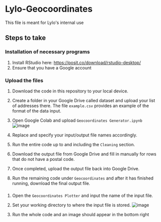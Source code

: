 # Lylo-Geocoordinates

This file is meant for Lylo's internal use

## Steps to take
### Installation of necessary programs
1. Install RStudio here: https://posit.co/download/rstudio-desktop/
2. Ensure that you have a Google account

### Upload the files 
1. Download the code in this repository to your local device.
2. Create a folder in your Google Drive called dataset and upload your list of addresses there. The file `example.csv` provides an example of the format of the data input.
3. Open Google Colab and upload `Geocoordinates Generator.ipynb` ![image](https://github.com/ErSongHeng/Lylo-Geocoordinates/assets/100456048/7bb5ca98-022a-4b0b-a5a3-e62a9f3826b0)

4. Replace and specify your input/output file names accordingly.
5. Run the entire code up to and including the `Cleaning` section.
6. Download the output file from Google Drive and fill in manually for rows that do not have a postal code.
7. Once completed, upload the output file back into Google Drive.
8. Run the remaining code under `Geocoordinates` and after it has finished running, download the final output file.

### 
1. Open the `Geocoordinates Plotter` and input the name of the input file.
2. Set your working directory to where the input file is stored. ![image](https://github.com/ErSongHeng/Lylo-Geocoordinates/assets/100456048/957c1181-967e-4e81-a1f7-6c7aeecc83d4)

3. Run the whole code and an image should appear in the bottom right
